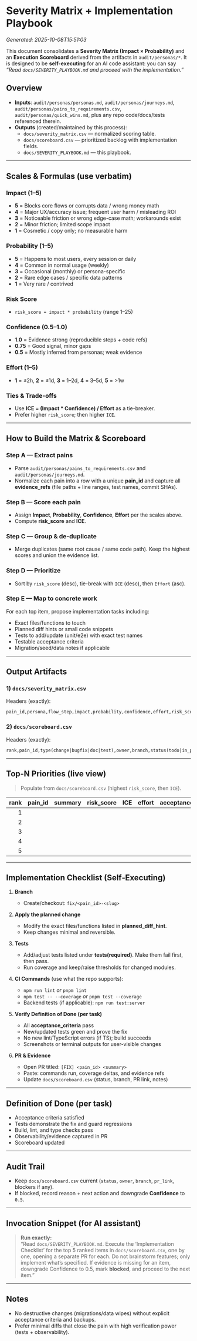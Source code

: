 # Severity Matrix + Implementation Playbook
_Generated: 2025-10-08T15:51:03_

This document consolidates a **Severity Matrix (Impact × Probability)** and an **Execution Scoreboard** derived from the artifacts in `audit/personas/*`. It is designed to be **self-executing** for an AI code assistant: you can say _“Read `docs/SEVERITY_PLAYBOOK.md` and proceed with the implementation.”_

## Overview
- **Inputs**: `audit/personas/personas.md`, `audit/personas/journeys.md`, `audit/personas/pains_to_requirements.csv`, `audit/personas/quick_wins.md`, plus any repo code/docs/tests referenced therein.
- **Outputs** (created/maintained by this process):
  - `docs/severity_matrix.csv` — normalized scoring table.
  - `docs/scoreboard.csv` — prioritized backlog with implementation fields.
  - `docs/SEVERITY_PLAYBOOK.md` — this playbook.

---

## Scales & Formulas (use verbatim)

### Impact (1–5)
- **5** = Blocks core flows or corrupts data / wrong money math  
- **4** = Major UX/accuracy issue; frequent user harm / misleading ROI  
- **3** = Noticeable friction or wrong edge-case math; workarounds exist  
- **2** = Minor friction; limited scope impact  
- **1** = Cosmetic / copy only; no measurable harm

### Probability (1–5)
- **5** = Happens to most users, every session or daily  
- **4** = Common in normal usage (weekly)  
- **3** = Occasional (monthly) or persona-specific  
- **2** = Rare edge cases / specific data patterns  
- **1** = Very rare / contrived

### Risk Score
- `risk_score = impact * probability` (range 1–25)

### Confidence (0.5–1.0)
- **1.0** = Evidence strong (reproducible steps + code refs)
- **0.75** = Good signal, minor gaps
- **0.5** = Mostly inferred from personas; weak evidence

### Effort (1–5)
- **1** = ≤2h, **2** = ≤1d, **3** = 1–2d, **4** = 3–5d, **5** = >1w

### Ties & Trade-offs
- Use **ICE = (Impact * Confidence) / Effort** as a tie-breaker.
- Prefer higher `risk_score`; then higher `ICE`.

---

## How to Build the Matrix & Scoreboard

### Step A — Extract pains
- Parse `audit/personas/pains_to_requirements.csv` and `audit/personas/journeys.md`.
- Normalize each pain into a row with a unique **pain_id** and capture all **evidence_refs** (file paths + line ranges, test names, commit SHAs).

### Step B — Score each pain
- Assign **Impact**, **Probability**, **Confidence**, **Effort** per the scales above.
- Compute **risk_score** and **ICE**.

### Step C — Group & de-duplicate
- Merge duplicates (same root cause / same code path). Keep the highest scores and union the evidence list.

### Step D — Prioritize
- Sort by `risk_score` (desc), tie-break with `ICE` (desc), then `Effort` (asc).

### Step E — Map to concrete work
For each top item, propose implementation tasks including:
- Exact files/functions to touch
- Planned diff hints or small code snippets
- Tests to add/update (unit/e2e) with exact test names
- Testable acceptance criteria
- Migration/seed/data notes if applicable

---

## Output Artifacts

### 1) `docs/severity_matrix.csv`
Headers (exactly):
```
pain_id,persona,flow_step,impact,probability,confidence,effort,risk_score,ICE,summary,why_it_hurts,evidence_refs
```

### 2) `docs/scoreboard.csv`
Headers (exactly):
```
rank,pain_id,type(change|bugfix|doc|test),owner,branch,status(todo|in_progress|blocked|done),acceptance_criteria,tests(required),evidence_refs,planned_diff_hint,eta,pr_link
```

---

## Top-N Priorities (live view)
> Populate from `docs/scoreboard.csv` (highest `risk_score`, then `ICE`).

| rank | pain_id | summary | risk_score | ICE | effort | acceptance_criteria |
|---:|---|---|---:|---:|---:|---|
| 1 |  |  |  |  |  |  |
| 2 |  |  |  |  |  |  |
| 3 |  |  |  |  |  |  |
| 4 |  |  |  |  |  |  |
| 5 |  |  |  |  |  |  |

---

## Implementation Checklist (Self‑Executing)

1. **Branch**
   - Create/checkout: `fix/<pain_id>-<slug>`

2. **Apply the planned change**
   - Modify the exact files/functions listed in **planned_diff_hint**.
   - Keep changes minimal and reversible.

3. **Tests**
   - Add/adjust tests listed under **tests(required)**. Make them fail first, then pass.
   - Run coverage and keep/raise thresholds for changed modules.

4. **CI Commands** (use what the repo supports):
   - `npm run lint`  _or_  `pnpm lint`
   - `npm test -- --coverage`  _or_  `pnpm test --coverage`
   - Backend tests (if applicable): `npm run test:server`

5. **Verify Definition of Done (per task)**
   - All **acceptance_criteria** pass
   - New/updated tests green and prove the fix
   - No new lint/TypeScript errors (if TS); build succeeds
   - Screenshots or terminal outputs for user-visible changes

6. **PR & Evidence**
   - Open PR titled: `[FIX] <pain_id> <summary>`
   - Paste: commands run, coverage deltas, and evidence refs
   - Update `docs/scoreboard.csv` (status, branch, PR link, notes)

---

## Definition of Done (per task)
- Acceptance criteria satisfied
- Tests demonstrate the fix and guard regressions
- Build, lint, and type checks pass
- Observability/evidence captured in PR
- Scoreboard updated

---

## Audit Trail
- Keep `docs/scoreboard.csv` current (`status`, `owner`, `branch`, `pr_link`, blockers if any).
- If blocked, record reason + next action and downgrade **Confidence** to `0.5`.

---

## Invocation Snippet (for AI assistant)
> **Run exactly:**  
> “Read `docs/SEVERITY_PLAYBOOK.md`. Execute the ‘Implementation Checklist’ for the top 5 ranked items in `docs/scoreboard.csv`, one by one, opening a separate PR for each. Do not brainstorm features; only implement what’s specified. If evidence is missing for an item, downgrade Confidence to 0.5, mark **blocked**, and proceed to the next item.”

---

## Notes
- No destructive changes (migrations/data wipes) without explicit acceptance criteria and backups.
- Prefer minimal diffs that close the pain with high verification power (tests + observability).
